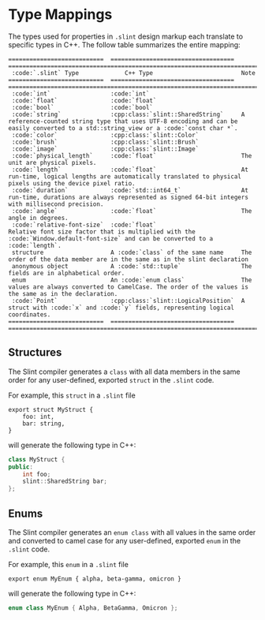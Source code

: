 <!-- Copyright © SixtyFPS GmbH <info@slint.dev> ; SPDX-License-Identifier: MIT -->
# Type Mappings

The types used for properties in `.slint` design markup each translate to specific types in C++.
The follow table summarizes the entire mapping:

```{eval-rst}
===========================  ===================================  =======================================================================================================================================
 :code:`.slint` Type             C++ Type                         Note
===========================  ===================================  =======================================================================================================================================
 :code:`int`                 :code:`int`
 :code:`float`               :code:`float`
 :code:`bool`                :code:`bool`
 :code:`string`              :cpp:class:`slint::SharedString`     A reference-counted string type that uses UTF-8 encoding and can be easily converted to a std::string_view or a :code:`const char *`.
 :code:`color`               :cpp:class:`slint::Color`
 :code:`brush`               :cpp:class:`slint::Brush`
 :code:`image`               :cpp:class:`slint::Image`
 :code:`physical_length`     :code:`float`                        The unit are physical pixels.
 :code:`length`              :code:`float`                        At run-time, logical lengths are automatically translated to physical pixels using the device pixel ratio.
 :code:`duration`            :code:`std::int64_t`                 At run-time, durations are always represented as signed 64-bit integers with millisecond precision.
 :code:`angle`               :code:`float`                        The angle in degrees.
 :code:`relative-font-size`  :code:`float`                        Relative font size factor that is multiplied with the :code:`Window.default-font-size` and can be converted to a :code:`length`.
 structure                   A :code:`class` of the same name     The order of the data member are in the same as in the slint declaration
 anonymous object            A :code:`std::tuple`                 The fields are in alphabetical order.
 enum                        An :code:`enum class`                The values are always converted to CamelCase. The order of the values is the same as in the declaration.
 :code:`Point`               :cpp:class:`slint::LogicalPosition`  A struct with :code:`x` and :code:`y` fields, representing logical coordinates. 
===========================  ===================================  =======================================================================================================================================
```
## Structures

The Slint compiler generates a `class` with all data members in
the same order for any user-defined, exported `struct` in the `.slint`
code.

For example, this `struct` in a `.slint` file

```slint,ignore
export struct MyStruct {
    foo: int,
    bar: string,
}
```

will generate the following type in C++:

```cpp
class MyStruct {
public:
    int foo;
    slint::SharedString bar;
};
```

## Enums

The Slint compiler generates an `enum class` with all values in the same order and converted to camel case
for any user-defined, exported `enum` in the `.slint` code.

For example, this `enum` in a `.slint` file

```slint,ignore
export enum MyEnum { alpha, beta-gamma, omicron }
```

will generate the following type in C++:

```cpp
enum class MyEnum { Alpha, BetaGamma, Omicron };
```
